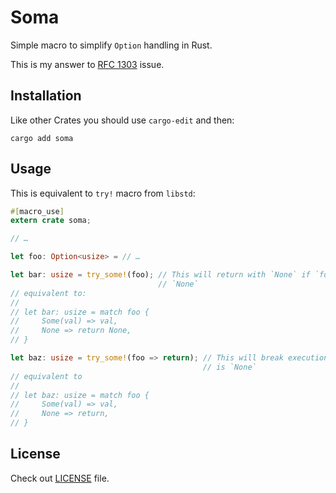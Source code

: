 # Soma

Simple macro to simplify `Option` handling in Rust.

This is my answer to [RFC 1303](https://github.com/rust-lang/rfcs/issues/1303) issue.

## Installation

Like other Crates you should use `cargo-edit` and then:

    cargo add soma

## Usage

This is equivalent to `try!` macro from `libstd`:

```rust
#[macro_use]
extern crate soma;

// …

let foo: Option<usize> = // …

let bar: usize = try_some!(foo); // This will return with `None` if `foo` is
                                 // `None`
// equivalent to:
//
// let bar: usize = match foo {
//     Some(val) => val,
//     None => return None,
// }

let baz: usize = try_some!(foo => return); // This will break execution if `foo`
                                           // is `None`
// equivalent to
//
// let baz: usize = match foo {
//     Some(val) => val,
//     None => return,
// }
```

## License

Check out [LICENSE](LICENSE) file.
